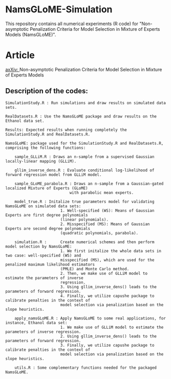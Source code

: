 # NamsGLoME-Simulation
This repository contains all numerical experiments (R code) for "Non-asymptotic Penalization Criteria for Model Selection in Mixture of Experts Models (NamsGLoME)".

# Article
[axXiv: ](https://arxiv.org/abs/2104.02640) Non-asymptotic Penalization Criteria for Model Selection in Mixture of Experts Models 

## Description of the codes:

    SimulationStudy.R : Run simulations and draw results on simulated data sets.
    
    RealDatasets.R : Use the NamsGLoME package and draw results on the Ethanol data set.
    
    Results: Expected results when running completely the SimulationStudy.R and RealDatasets.R.
    
    NamsGLoME: package used for the SimulationStudy.R and RealDatasets.R, comprising the following functions:
    
        sample_GLLiM.R : Draws an n-sample from a supervised Gaussian locally-linear mapping (GLLiM).
    
        gllim_inverse_dens.R : Evaluate conditional log-likelihood of forward regression model from GLLiM model.
        
        sample_GLoME_parabola.R : Draws an n-sample from a Gaussian-gated localized Mixture of Experts (GLoME) 
                                with parabolic mean experts.
        
        model_true.R : Initalize true parameters model for validating NamsGLoME on simulated data sets:
                            1. Well-specified (WS): Means of Gaussian Experts are first degree polynomials 
                            (linear polynomials).
                            2. Misspecified (MS): Means of Gaussian Experts are second degree polynomials 
                            (quadratic polynomials, parabola).
                            
        simulation.R :      Create numerical schemes and then perform model selection by NamsGLoME:
                            1. We first initalize the whole data sets in two case: well-specified (WS) and 
                            misspecified (MS), which are used for the penalized maximum likelihood estimators 
                            (PMLE) and Monte Carlo method.
                            2. Then, we make use of GLLiM model to estimate the parameters of inverse 
                            regression.
                            3. Using gllim_inverse_dens() leads to the parameters of forward regression.
                            4. Finally, we utilize capushe package to calibrate penalties in the context of 
                            model selection via penalization based on the slope heuristics.
                            
        apply_namsGLoME.R : Apply NamsGLoME to some real applications, for instance, Ethanol data set:
                            1. We make use of GLLiM model to estimate the parameters of inverse regression. 
                            2. Using gllim_inverse_dens() leads to the parameters of forward regression.
                            3. Finally, we utilize capushe package to calibrate penalties in the context of
                            model selection via penalization based on the slope heuristics.
                            
        utils.R : Some complementary functions needed for the packaged NamsGLoME.
    
    

